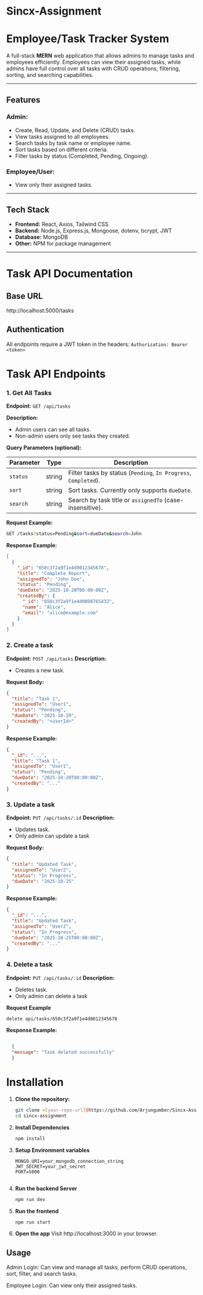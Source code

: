 # Sincx-Assignment

# Employee/Task Tracker System

A full-stack **MERN** web application that allows admins to manage tasks and employees efficiently. Employees can view their assigned tasks, while admins have full control over all tasks with CRUD operations, filtering, sorting, and searching capabilities.

---

## Features

### Admin:
- Create, Read, Update, and Delete (CRUD) tasks.
- View tasks assigned to all employees.
- Search tasks by task name or employee name.
- Sort tasks based on different criteria.
- Filter tasks by status (Completed, Pending, Ongoing).

### Employee/User:
- View only their assigned tasks.

---

## Tech Stack

- **Frontend:** React, Axios, Tailwind CSS
- **Backend:** Node.js, Express.js, Mongoose, dotenv, bcrypt, JWT 
- **Database:** MongoDB
- **Other:** NPM for package management

---

# Task API Documentation
## Base URL
http://localhost:5000/tasks

## Authentication
All endpoints require a JWT token in the headers:
`Authorization: Bearer <token>`

# Task API Endpoints

### 1. Get All Tasks
**Endpoint:** `GET /api/tasks`  

**Description:**  
- Admin users can see all tasks.  
- Non-admin users only see tasks they created. 

**Query Parameters (optional):**  

| Parameter | Type   | Description |
|-----------|--------|-------------|
| `status`  | string | Filter tasks by status (`Pending`, `In Progress`, `Completed`). |
| `sort`    | string | Sort tasks. Currently only supports `dueDate`. |
| `search`  | string | Search by task title or `assignedTo` (case-insensitive). |

**Request Example:**
```bash
GET /tasks?status=Pending&sort=dueDate&search=John
```

**Response Example:**
```json
[
  {
    "_id": "650c3f2a9f1e4d0012345678",
    "title": "Complete Report",
    "assignedTo": "John Doe",
    "status": "Pending",
    "dueDate": "2025-10-20T00:00:00Z",
    "createdBy": {
      "_id": "650c3f2a9f1e4d0098765432",
      "name": "Alice",
      "email": "alice@example.com"
    }
  }
]
```

### 2. Create a task
**Endpoint:** `POST /api/tasks` 
**Description:**  
- Creates a new task.

**Request Body:**
```json
{
  "title": "Task 1",
  "assignedTo": "User1",
  "status": "Pending",
  "dueDate": "2025-10-20",
  "createdBy": "<userId>"
}
```
**Response Example:**
```json
{
  "_id": "...",
  "title": "Task 1",
  "assignedTo": "User1",
  "status": "Pending",
  "dueDate": "2025-10-20T00:00:00Z",
  "createdBy": "..."
}
```

### 3. Update a task
**Endpoint:** `PUT /api/tasks/:id` 
**Description:**  
- Updates task.
- Only admin can update a task

**Request Body:**
```json
{
  "title": "Updated Task",
  "assignedTo": "User2",
  "status": "In Progress",
  "dueDate": "2025-10-25"
}

```
**Response Example:**
```json
{
  "_id": "...",
  "title": "Updated Task",
  "assignedTo": "User2",
  "status": "In Progress",
  "dueDate": "2025-10-25T00:00:00Z",
  "createdBy": "..."
}

```

### 4. Delete a task
**Endpoint:** `PUT /api/tasks/:id` 
**Description:**  
- Deletes task.
- Only admin can delete a task


**Request Example**
```bash
delete api/tasks/650c3f2a9f1e4d0012345678
```

**Response Example:**
```json

  {
  "message": "Task deleted successfully"
  }

```


# Installation
1. **Clone the repository:**
   ```bash
   git clone <[your-repo-url](https://github.com/Arjungumber/Sincx-Assignment.git)>
   cd sincx-assignment


2.  **Install Dependencies**
    ```bash
    npm install


 3. **Setup Environment variables** 
    ```env
    MONGO_URI=your_mongodb_connection_string
    JWT_SECRET=your_jwt_secret 
    PORT=5000


4. **Run the backend Server**
   ```bash
   npm run dev


5. **Run the frontend**
   ```bash
   npm run start

6. **Open the app**
   Visit http://localhost:3000 in your browser.







## Usage

Admin Login: Can view and manage all tasks, perform CRUD operations, sort, filter, and search tasks.

Employee Login: Can view only their assigned tasks.                 

